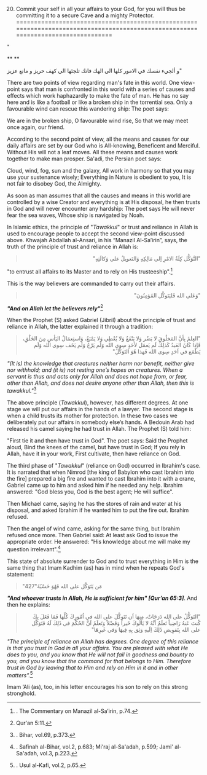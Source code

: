 20) Commit your self in all your affairs to your God, for you will thus be committing it to a secure Cave and a mighty Protector.
=================================================================================================================================

"

**
**

و ألجيء نفسك في الامور كلها الى الهك فانك تلجئها الى كهف حريز و مانع
عزيز"

There are two points of view regarding man's fate in this world. One
view-point says that man is confronted in this world with a series of
causes and effects which work haphazardly to make the fate of man. He
has no say here and is like a football or like a broken ship in the
torrential sea. Only a favourable wind can rescue this wandering ship:
The poet says:

We are in the broken ship, O favourable wind rise,
So that we may meet once again, our friend.

According to the second point of view, all the means and causes for our
daily affairs are set by our God who is All-knowing, Beneficent and
Merciful. Without His will not a leaf moves. All these means and causes
work together to make man prosper. Sa'adi, the Persian poet says:

Cloud, wind, fog, sun and the galaxy,
All work in harmony so that you may use your sustenance wisely;
Everything in Nature is obedient to you,
It is not fair to disobey God, the Almighty.

As soon as man assumes that all the causes and means in this world are
controlled by a wise Creator and everything is at His disposal, he then
trusts in God and will never encounter any hardship: The poet says
He will never fear the sea waves,
Whose ship is navigated by Noah.

In Islamic ethics, the principle of "*Tawakkul*" or trust and reliance
in Allah is used to encourage people to accept the second view-point
discussed above. Khwajah Abdallah al-Ansari, in his “Manazil
Al-Sa’irin”, says, the truth of the principle of trust and reliance in
Allah is:

<blockquote dir="rtl">
  <p>
"التَّوَكُّل كِلَةُ الامْرِ اِلى مَالِكِهِ وَالتَعويلُ على وَكالَتِهِ"
  </p>
</blockquote>

"to entrust all affairs to its Master and to rely on His
trusteeship".[^1]

This is the way believers are commanded to carry out their affairs.

<blockquote dir="rtl">
  <p>
"وَعَلى الله فَليَتَوكَّل المُؤمِنُونَ"
  </p>
</blockquote>

***"And on Allah let the believers rely"***[^2]

When the Prophet (S) asked Gabriel (Jibril) about the principle of trust
and reliance in Allah, the latter explained it through a tradition:

<blockquote dir="rtl">
  <p>
"العِلمُ بِأنَّ المَخلُوقَ لا يَضُر وَلا يَنْفَعُ وَلا يُعْطِي وَلا
يَمْنَعُ، وَاستِعمَالُ اليَأسِ مِنَ الخَلْقِ، فَاِذا كَانَ العَبدُ
كَذلِكَ لَم يَعمَل لأحَدٍ سِوى الله وَلَم يَرْجُ وَلَم يَخَف سِوى الله
وَلَم يَطْمَع في اَحَدٍ سِوى الله فَهذا هُوَ التَوَكُّلُ"
  </p>
</blockquote>

*"(It is) the knowledge that creatures neither harm nor benefit, neither
give nor withhold; and (it is) not resting one’s hopes on creatures.
When a servant is thus and acts only for Allah and does not hope from,
or fear, other than Allah, and does not desire anyone other than Allah,
then this is tawakkul."*[^3]

The above principle (*Tawakkul*), however, has different degrees. At one
stage we will put our affairs in the hands of a lawyer. The second stage
is when a child trusts its mother for protection. In these two cases we
deliberately put our affairs in somebody else’s hands. A Bedouin Arab
had released his camel saying he had trust in Allah. The Prophet (S)
told him:

"First tie it and then have trust in God". The poet says:
Said the Prophet aloud,
Bind the knees of the camel, but have trust in God;
If you rely in Allah, have it in your work,
First cultivate, then have reliance on God.

The third phase of "*Tawakkul*" (reliance on God) occurred in Ibrahim's
case. It is narrated that when Nimrod [the king of Babylon who cast
Ibrahim into the fire] prepared a big fire and wanted to cast Ibrahim
into it with a crane, Gabriel came up to him and asked him if he needed
any help. Ibrahim answered: "God bless you, God is the best agent; He
will suffice".

Then Michael came, saying he has the stores of rain and water at his
disposal, and asked Ibrahim if he wanted him to put the fire out.
Ibrahim refused.

Then the angel of wind came, asking for the same thing, but Ibrahim
refused once more.
Then Gabriel said: At least ask God to issue the appropriate order. He
answered: "His knowledge about me will make my question irrelevant".[^4]

This state of absolute surrender to God and to trust everything in Him
is the same thing that Imam Kadhim (as) has in mind when he repeats
God's statement:

> "مَن يَتَوَكَّل على الله فَهُوَ حَسْبُهُ"427

***"And whoever trusts in Allah, He is sufficient for him" [Qur’an
65:3]***. And then he explains:

<blockquote dir="rtl">
  <p>
"التَوَكُّلُ على الله دَرَجَاتٌ، مِنهَا اَن تَتَوكَّلَ على الله في
اُمُورِكَ كُلِّها فَمَا فَعَلَ بِكَ كُنتَ عَنهُ رَاضِياً تَعلَمُ
اَنَّهُ لا يَألُوكَ خَيراً وَفَضْلاً وَتَعلَمُ اَنَّ الحُكْمَ في
ذَلِكَ لَهُ فَتَوَكَّل على الله بِتَفوِيضِ ذَلِكَ اِلَيهِ وَثِق بِهِ
فِيهَا وَفي غَيرِهَا"
  </p>
</blockquote>

*"The principle of reliance on Allah has degrees. One degree of this
reliance is that you trust in God in all your affairs. You are pleased
with what He does to you, and you know that He will not fail in goodness
and bounty to you, and you know that the command for that belongs to
Him. Therefore trust in God by leaving that to Him and rely on Him in it
and in other matters".*[^5]

Imam ‘Ali (as), too, in his letter encourages his son to rely on this
strong stronghold.

[^1]: . The Commentary on Manazil al-Sa’irin, p.74.

[^2]: Qur'an 5:11.

[^3]: . Bihar, vol.69, p.373.

[^4]: . Safinah al-Bihar, vol.2, p.683; Mi'raj al-Sa'adah, p.599; Jami'
al-Sa'adah, vol.3, p.223.

[^5]: . Usul al-Kafi, vol.2, p.65.


